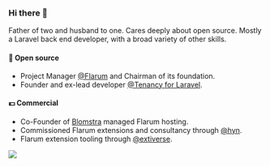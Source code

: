 ### Hi there 👋

Father of two and husband to one. Cares deeply about open source.
Mostly a Laravel back end developer, with a broad variety of other skills.

#### 🌲 Open source

- Project Manager [@Flarum](https://github.com/flarum) and Chairman of its foundation.
- Founder and ex-lead developer [@Tenancy for Laravel](https://github.com/tenancy).

#### 💵 Commercial

- Co-Founder of [Blomstra](https://blomstra.net) managed Flarum hosting.
- Commissioned Flarum extensions and consultancy through [@hyn](https://hyn.me).
- Flarum extension tooling through [@extiverse](https://extiverse.com).

![](https://github-readme-stats.vercel.app/api?username=luceos&show_icons=true&theme=radical)
